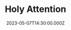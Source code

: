 ---
video:
  type: vimeo
  id: 824604861
speaker:
  permalink: bart-wilkins
  name: Bart Wilkins
title: Holy Attention
image: https://i.imgur.com/dgaWu50.png
date: 2023-05-07T14:30:00.000Z
series: "holiness"
---